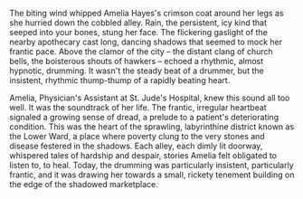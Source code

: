 The biting wind whipped Amelia Hayes's crimson coat around her legs as she hurried down the cobbled alley.  Rain, the persistent, icy kind that seeped into your bones, stung her face.  The flickering gaslight of the nearby apothecary cast long, dancing shadows that seemed to mock her frantic pace.  Above the clamor of the city – the distant clang of church bells, the boisterous shouts of hawkers – echoed a rhythmic, almost hypnotic, drumming.  It wasn't the steady beat of a drummer, but the insistent, rhythmic thump-thump of a rapidly beating heart.

Amelia, Physician's Assistant at St. Jude's Hospital, knew this sound all too well.  It was the soundtrack of her life.  The frantic, irregular heartbeat signaled a growing sense of dread, a prelude to a patient's deteriorating condition.  This was the heart of the sprawling, labyrinthine district known as the Lower Ward, a place where poverty clung to the very stones and disease festered in the shadows.  Each alley, each dimly lit doorway, whispered tales of hardship and despair, stories Amelia felt obligated to listen to, to heal. Today, the drumming was particularly insistent, particularly frantic, and it was drawing her towards a small, rickety tenement building on the edge of the shadowed marketplace.
